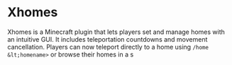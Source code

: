 # Xhomes
Xhomes is a Minecraft plugin that lets players set and manage homes with an intuitive GUI. It includes teleportation countdowns and movement cancellation. Players can now teleport directly to a home using `/home &lt;homename>` or browse their homes in a s
